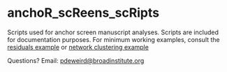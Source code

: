 # anchoR_scReens_scRipts
Scripts used for anchor screen manuscript analyses. Scripts are included for documentation purposes. 
For minimum working examples, consult the [residuals example](https://github.com/PeterDeWeirdt/anchoR_Residuals) 
or [network clustering example](https://github.com/PeterDeWeirdt/DepMap_ClusteRs)

Questions? Email: pdeweird@broadinstitute.org

